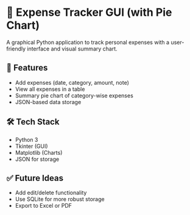 # 💸 Expense Tracker GUI (with Pie Chart)

A graphical Python application to track personal expenses with a user-friendly interface and visual summary chart.

## 🚀 Features

- Add expenses (date, category, amount, note)
- View all expenses in a table
- Summary pie chart of category-wise expenses
- JSON-based data storage

## 🛠️ Tech Stack

- Python 3
- Tkinter (GUI)
- Matplotlib (Charts)
- JSON for storage


## ✅ Future Ideas

- Add edit/delete functionality
- Use SQLite for more robust storage
- Export to Excel or PDF
